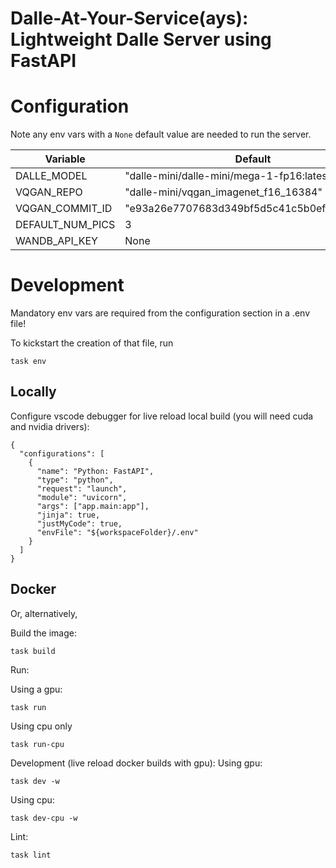 # Dalle-At-Your-Service(ays): Lightweight Dalle Server using FastAPI

# Configuration
Note any env vars with a `None` default value are needed to run the server.

| Variable         | Default                                    | Type |
| ---------------- | ------------------------------------------ | ---- |
| DALLE_MODEL      | "dalle-mini/dalle-mini/mega-1-fp16:latest" | str  |
| VQGAN_REPO       | "dalle-mini/vqgan_imagenet_f16_16384"      | str  |
| VQGAN_COMMIT_ID  | "e93a26e7707683d349bf5d5c41c5b0ef69b677a9" | str  |
| DEFAULT_NUM_PICS | 3                                          | int  |
| WANDB_API_KEY    | None                                       | str  |

# Development

Mandatory env vars are required from the configuration section in a .env file!

To kickstart the creation of that file, run

```
task env
```

## Locally

Configure vscode debugger for live reload local build (you will need cuda and nvidia drivers):

```
{
  "configurations": [
    {
      "name": "Python: FastAPI",
      "type": "python",
      "request": "launch",
      "module": "uvicorn",
      "args": ["app.main:app"],
      "jinja": true,
      "justMyCode": true,
      "envFile": "${workspaceFolder}/.env"
    }
  ]
}

```

## Docker

Or, alternatively,

Build the image:

```
task build
```

Run:

Using a gpu:
```
task run
```
Using cpu only
```
task run-cpu
```

Development (live reload docker builds with gpu):
Using gpu:
```
task dev -w
```
Using cpu:
```
task dev-cpu -w
```

Lint:

```
task lint
```
